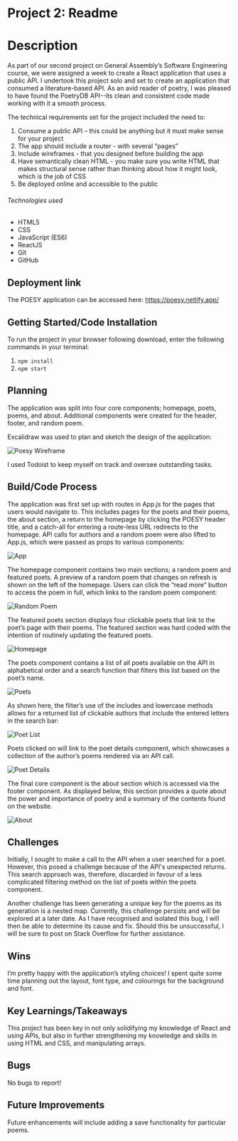 # Project 2: Readme

# Description

As part of our second project on General Assembly’s Software Engineering course, we were assigned a week to create a React application that uses a public API. I undertook this project solo and set to create an application that consumed a literature-based API. As an avid reader of poetry, I was pleased to have found the PoetryDB API--its clean and consistent code made working with it a smooth process.

The technical requirements set for the project included the need to:

1. Consume a public API – this could be anything but it must make sense for your project
2. The app should include a router - with several “pages”
3. Include wireframes - that you designed before building the app
4. Have semantically clean HTML - you make sure you write HTML that makes structural sense rather than thinking about how it might look, which is the job of CSS
5. Be deployed online and accessible to the public

###### Technologies used

- HTML5
- CSS
- JavaScript (ES6)
- ReactJS
- Git
- GitHub

## Deployment link

The POESY application can be accessed here: https://poesy.netlify.app/

## Getting Started/Code Installation

To run the project in your browser following download, enter the following commands in your terminal:

1. `npm install`
2. `npm start`

## Planning

The application was split into four core components; homepage, poets, poems, and about. Additional components were created for the header, footer, and random poem.

Excalidraw was used to plan and sketch the design of the application:

![Poesy Wireframe](./src/components/images/Poesy_Wireframe.png)

I used Todoist to keep myself on track and oversee outstanding tasks.

## Build/Code Process

The application was first set up with routes in App.js for the pages that users would navigate to. This includes pages for the poets and their poems, the about section, a return to the homepage by clicking the POESY header title, and a catch-all for entering a route-less URL redirects to the homepage. API calls for authors and a random poem were also lifted to App.js, which were passed as props to various components:

![App](./src/components/images/App.png)

The homepage component contains two main sections; a random poem and featured poets. A preview of a random poem that changes on refresh is shown on the left of the homepage. Users can click the “read more” button to access the poem in full, which links to the random poem component:

![Random Poem](./src/components/images/Random_Poem.png)

The featured poets section displays four clickable poets that link to the poet’s page with their poems. The featured section was hard coded with the intention of routinely updating the featured poets.

![Homepage](./src/components/images/Homepage.png)

The poets component contains a list of all poets available on the API in alphabetical order and a search function that filters this list based on the poet’s name.

![Poets](./src/components/images/Poets.png)

As shown here, the filter’s use of the includes and lowercase methods allows for a returned list of clickable authors that include the entered letters in the search bar:

![Poet List](./src/components/images/Poets_list.png)

Poets clicked on will link to the poet details component, which showcases a collection of the author’s poems rendered via an API call.

![Poet Details](./src/components/images/Poet_Details.png)

The final core component is the about section which is accessed via the footer component. As displayed below, this section provides a quote about the power and importance of poetry and a summary of the contents found on the website.

![About](./src/components/images/About.png)

## Challenges

Initially, I sought to make a call to the API when a user searched for a poet. However, this posed a challenge because of the API's unexpected returns. This search approach was, therefore, discarded in favour of a less complicated filtering method on the list of poets within the poets component.

Another challenge has been generating a unique key for the poems as its generation is a nested map. Currently, this challenge persists and will be explored at a later date. As I have recognised and isolated this bug, I will then be able to determine its cause and fix. Should this be unsuccessful, I will be sure to post on Stack Overflow for further assistance.

## Wins

I’m pretty happy with the application’s styling choices! I spent quite some time planning out the layout, font type, and colourings for the background and font.

## Key Learnings/Takeaways

This project has been key in not only solidifying my knowledge of React and using APIs, but also in further strengthening my knowledge and skills in using HTML and CSS, and manipulating arrays.

## Bugs

No bugs to report!

## Future Improvements

Future enhancements will include adding a save functionality for particular poems.
